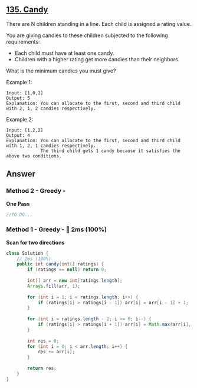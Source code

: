 ## [135. Candy](https://leetcode.com/problems/candy/)

There are N children standing in a line. Each child is assigned a rating value.

You are giving candies to these children subjected to the following requirements:

- Each child must have at least one candy.
- Children with a higher rating get more candies than their neighbors.

What is the minimum candies you must give?

Example 1:

```
Input: [1,0,2]
Output: 5
Explanation: You can allocate to the first, second and third child with 2, 1, 2 candies respectively.
```

Example 2:

```
Input: [1,2,2]
Output: 4
Explanation: You can allocate to the first, second and third child with 1, 2, 1 candies respectively.
             The third child gets 1 candy because it satisfies the above two conditions.
```

## Answer
### Method 2 - Greedy -
**One Pass**

```java
//TO DO...
```

### Method 1 - Greedy - :rocket: 2ms (100%)
**Scan for two directions**

```java
class Solution {
    // 2ms (100%)
    public int candy(int[] ratings) {
        if (ratings == null) return 0;
        
        int[] arr = new int[ratings.length];
        Arrays.fill(arr, 1);
        
        for (int i = 1; i < ratings.length; i++) {
            if (ratings[i] > ratings[i - 1]) arr[i] = arr[i - 1] + 1;
        }
        
        for (int i = ratings.length - 2; i >= 0; i--) {
            if (ratings[i] > ratings[i + 1]) arr[i] = Math.max(arr[i], arr[i + 1] + 1);
        }
        
        int res = 0;
        for (int i = 0; i < arr.length; i++) {
            res += arr[i];
        }
        
        return res;
    }
}
```
